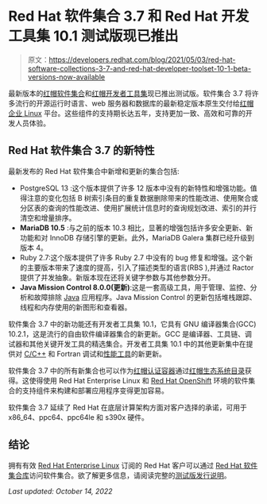 # Red Hat 软件集合 3.7 和 Red Hat 开发工具集 10.1 测试版现已推出

> 原文：<https://developers.redhat.com/blog/2021/05/03/red-hat-software-collections-3-7-and-red-hat-developer-toolset-10-1-beta-versions-now-available>

最新版本的[红帽软件集合](/products/softwarecollections/overview)和[红帽开发者工具集](/products/developertoolset/overview)现已推出测试版。软件集合 3.7 将许多流行的开源运行时语言、web 服务器和数据库的最新稳定版本原生交付给[红帽企业 Linux](/products/rhel/overview) 平台。这些组件的支持期长达五年，支持更加一致、高效和可靠的开发人员体验。

## Red Hat 软件集合 3.7 的新特性

最新发布的 Red Hat 软件集合中新增和更新的集合包括:

*   PostgreSQL 13 :这个版本提供了许多 12 版本中没有的新特性和增强功能。值得注意的变化包括 B 树索引条目的重复数据删除带来的性能改进、使用聚合或分区表的查询的性能改进、使用扩展统计信息时的查询规划改进、索引的并行清空和增量排序。
*   **MariaDB 10.5** :与之前的版本 10.3 相比，显著的增强包括许多安全更新、新功能和对 InnoDB 存储引擎的更新。此外，MariaDB Galera 集群已经升级到版本 4。
*   Ruby 2.7:这个版本提供了许多 Ruby 2.7 中没有的 bug 修复和增强。这个新的主要版本带来了速度的提高，引入了描述类型的语言(RBS ),并通过 Ractor 提供了并发抽象。新版本现在还将关键字参数与其他参数分开。
*   **Java Mission Control 8.0.0(更新)**:这是一套高级工具，用于管理、监控、分析和故障排除 [Java](/topics/enterprise-java) 应用程序。Java Mission Control 的更新包括堆栈跟踪、线程和内存使用的新图形和查看器。

软件集合 3.7 中的新功能还有开发者工具集 10.1，它具有 GNU 编译器集合(GCC) 10.2.1，这是流行的自由软件编译器集合的新更新。GCC 是编译器、工具链、调试器和其他关键开发工具的精选集合。开发者工具集 10.1 中的其他更新集中在提供对 [C/C++](/topics/c) 和 Fortran 调试和[性能工具](/blog/category/performance/)的新更新。

软件集合 3.7 中的所有新集合也可以作为[红帽认证容器](https://connect.redhat.com/explore/red-hat-container-certification)通过[红帽生态系统目录](https://catalog.redhat.com/software/containers/explore)获得。这使得使用 Red Hat Enterprise Linux 和 [Red Hat OpenShift](/products/openshift/overview) 环境的软件集合的支持组件来构建和部署应用程序变得更加容易。

软件集合 3.7 延续了 Red Hat 在底层计算架构方面对客户选择的承诺，可用于 x86_64、ppc64、ppc64le 和 s390x 硬件。

## 结论

拥有有效 [Red Hat Enterprise Linux](https://developers.redhat.com/blog/2019/08/21/why-you-should-be-developing-on-red-hat-enterprise-linux/) 订阅的 Red Hat 客户可以通过 [Red Hat 软件集合库](https://access.redhat.com/solutions/472793)访问软件集合。欲了解更多信息，请阅读完整的[测试版发行说明](https://access.redhat.com/documentation/en-us/red_hat_software_collections/3-beta/)。

*Last updated: October 14, 2022*